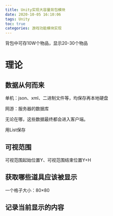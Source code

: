 ```yaml
---
title: Unity实现大容量背包模块
date: 2020-10-05 16:10:06
tags: Unity
toc: true
categories: 游戏功能模块实现
---
```


背包中可存10W个物品，显示20-30个物品

<!--more-->

# 理论

## 数据从何而来

单机：json、xml、二进制文件等，均保存再本地硬盘

网游：服务器的数据库

无论在哪，这些数据最终都会进入客户端。

用List保存

## 可视范围

可视范围起始位置Y、可视范围结束位置Y+H



## 获取哪些道具应该被显示

一个格子大小：80×80



## 记录当前显示的内容

